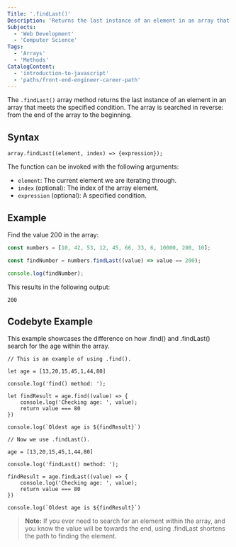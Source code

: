 ```yaml
---
Title: '.findLast()'
Description: 'Returns the last instance of an element in an array that meets the specified condition.'
Subjects:
  - 'Web Development'
  - 'Computer Science'
Tags:
  - 'Arrays'
  - 'Methods'
CatalogContent:
  - 'introduction-to-javascript'
  - 'paths/front-end-engineer-career-path'
---
```


The `.findLast()` array method returns the last instance of an element in an array that meets the specified condition. The array is searched in reverse: from the end of the array to the beginning.

## Syntax

```pseudo
array.findLast((element, index) => {expression});
```

The function can be invoked with the following arguments:

- `element`: The current element we are iterating through.
- `index` (optional): The index of the array element.
- `expression` (optional): A specified condition.

## Example

Find the value 200 in the array:

```js
const numbers = [10, 42, 53, 12, 45, 66, 33, 6, 10000, 200, 10];

const findNumber = numbers.findLast((value) => value == 200);

console.log(findNumber);
```

This results in the following output:

```shell
200
```

## Codebyte Example

This example showcases the difference on how .find() and .findLast() search for the age within the array.

```codebyte/js
// This is an example of using .find().

let age = [13,20,15,45,1,44,80]

console.log('find() method: ');

let findResult = age.find((value) => {
    console.log('Checking age: ', value);
    return value === 80
})

console.log(`Oldest age is ${findResult}`)

// Now we use .findLast().

age = [13,20,15,45,1,44,80]

console.log('findLast() method: ');

findResult = age.findLast((value) => {
    console.log('Checking age: ', value);
    return value === 80
})

console.log(`Oldest age is ${findResult}`)

```

> **Note:** If you ever need to search for an element within the array, and you know the value will be towards the end, using .findLast shortens the path to finding the element.

